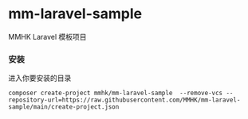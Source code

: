 # mm-laravel-sample

MMHK Laravel 模板项目


### 安装

进入你要安装的目录
```
composer create-project mmhk/mm-laravel-sample  --remove-vcs --repository-url=https://raw.githubusercontent.com/MMHK/mm-laravel-sample/main/create-project.json 
```
